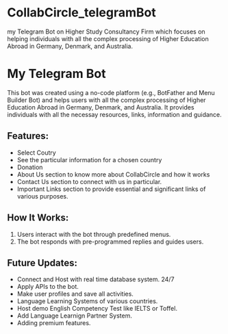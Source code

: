 # CollabCircle_telegramBot
my Telegram Bot on Higher Study Consultancy Firm which focuses on helping individuals with all the complex processing of Higher Education Abroad in Germany, Denmark, and Australia.
# My Telegram Bot 

This bot was created using a no-code platform (e.g., BotFather and Menu Builder Bot) and helps users with all the complex processing of Higher Education Abroad in Germany, Denmark, and Australia. It provides individuals with all the necessay resources, links, information and guidance. 

## Features:
- Select Coutry
- See the particular information for a chosen country
- Donation
- About Us section to know more about CollabCircle and how it works
- Contact Us section to connect with us in particular.
- Important Links section to provide essential and significant links of various purposes.

## How It Works:
1. Users interact with the bot through predefined menus.
2. The bot responds with pre-programmed replies and guides users.

## Future Updates:
- Connect and Host with real time database system. 24/7
- Apply APIs to the bot.
- Make user profiles and save all activities.
- Language Learning Systems of various countries.
- Host demo English Competency Test like IELTS or Toffel.
- Add Language Learnign Partner System.
- Adding premium features.
